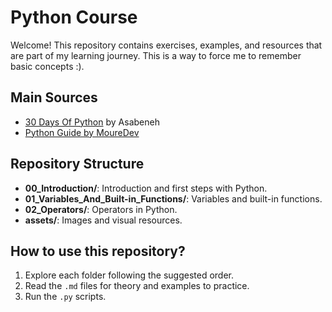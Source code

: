 
# Python Course

Welcome! This repository contains exercises, examples, and resources that are part of my learning journey. This is a way to force me to remember basic concepts :). 

## Main Sources

- [30 Days Of Python](https://github.com/Asabeneh/30-Days-Of-Python) by Asabeneh
- [Python Guide by MoureDev](https://www.youtube.com/watch?v=Kp4Mvapo5kc&t=35961s)

## Repository Structure

- **00_Introduction/**: Introduction and first steps with Python.
- **01_Variables_And_Built-in_Functions/**: Variables and built-in functions.
- **02_Operators/**: Operators in Python.
- **assets/**: Images and visual resources.

## How to use this repository?

1. Explore each folder following the suggested order.
2. Read the `.md` files for theory and examples to practice.
3. Run the `.py` scripts.
